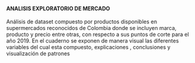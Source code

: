 #### ANALISIS EXPLORATORIO DE MERCADO

Análisis de dataset compuesto por productos disponibles en supermercados reconocidos de Colombia donde se incluyen marca, producto y precio entre otras, con respecto a sus puntos de corte para el año 2019. En el cuaderno se exponen de manera visual las diferentes variables del cual esta compuesto, explicaciones , conclusiones y  visualización de patrones
